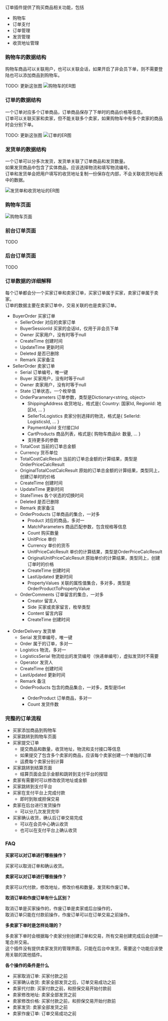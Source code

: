 订单插件提供了购买商品相关功能，包括<br/>

- 购物车
- 订单支付
- 订单管理
- 发货管理
- 收货地址管理

### 购物车的数据结构

购物车商品可以关联用户，也可以关联会话，如果开启了非会员下单，则不需要登陆也可以添加商品到购物车。<br/>

TODO: 更新这张图
![购物车的ER图](../img/er_cart_product.jpg)

### 订单的数据结构

一个订单对应多个订单商品，订单商品保存了下单时的商品价格等信息。<br/>
订单可以关联买家和卖家，但不能关联多个卖家，如果购物车中有多个卖家的商品时会分别下单。<br/>

TODO: 更新这张图
![订单的ER图](../img/er_order.jpg)

### 发货单的数据结构

一个订单可以分多次发货，发货单关联了订单商品和发货数量。<br/>
如果发货商品中包含了实体商品，应该选择物流和填写物流编号。<br/>
订单和发货单会把用户填写的收货地址复制一份保存在内部，不会关联收货地址表中的数据。<br/>

![发货单和收货地址的ER图](../img/er_delivery.jpg)

### 购物车页面

![购物车页面](../img/cart.jpg)

### 前台订单页面

TODO

### 后台订单页面

TODO

### 订单数据的详细解释

每个订单都会分一个买家订单和卖家订单，买家订单属于买家，卖家订单属于卖家。<br/>
订单的数据主要在卖家订单中，交易关联的也是卖家订单。<br/>

- BuyerOrder 买家订单
	- SellerOrder 对应的卖家订单
	- BuyerSessionId 买家的会话Id，仅用于非会员下单
	- Owner 买家用户，没有时等于null
	- CreateTime 创建时间
	- UpdateTime 更新时间
	- Deleted 是否已删除
	- Remark 买家备注
- SellerOrder 卖家订单
	- Serial 订单编号，唯一键
	- Buyer 买家用户，没有时等于null
	- Owner 卖家用户，没有时等于null
	- State 订单状态，一个枚举值
	- OrderParameters 订单参数，类型是Dictionary<string, object>
		- ShippingAddress 收货地址，格式是{ Country: 国家Id, RegionId: 地区Id, ... }
		- SellerToLogistics 卖家分别选择的物流，格式是{ SellerId: LogisticsId, ... }
		- PaymentApiId 支付接口Id
		- CartProducts 商品列表，格式是{ 购物车商品Id: 数量, ... }
		- 支持更多的参数
	- TotalCost 当前的订单总金额
	- Currency 货币单位
	- TotalCostCalcResult 当前的订单总金额的计算结果，类型是OrderPriceCalcResult
	- OriginalTotalCostCalcResult 原始的订单总金额的计算结果，类型同上，创建订单时的价格
	- CreateTime 创建时间
	- UpdateTime 更新时间
	- StateTimes 各个状态的切换时间
	- Deleted 是否已删除
	- Remark 卖家备注
	- OrderProducts 订单商品的集合，一对多
		- Product 对应的商品，多对一
		- MatchParameters 商品匹配参数，包含规格等信息
		- Count 购买数量
		- UnitPrice 单价
		- Currency 单价的货币
		- UnitPriceCalcResult 单价的计算结果，类型是OrderPriceCalcResult
		- OriginalUnitPriceCalcResult 原始单价的计算结果，类型同上，创建订单时的价格
		- CreateTime 创建时间
		- LastUpdated 更新时间
		- PropertyValues 关联的属性值集合，多对多，类型是OrderProductToPropertyValue
	- OrderComments 订单留言的集合，一对多
		- Creator 留言人
		- Side 买家或卖家留言，枚举类型
		- Content 留言内容
		- CreateTime 创建时间
<br/><br/>
- OrderDelivery 发货单
	- Serial 发货单编号，唯一键
	- Order 属于的订单，多对一
	- Logistics 物流，多对一
	- LogisticsSerial 物流给出的发货编号（快递单编号），虚拟发货时不需要
	- Operator 发货人
	- CreateTime 创建时间
	- LastUpdated 更新时间
	- Remark 备注
	- OrderProducts 包含的商品集合，一对多，类型是ISet<OrderDeliveryToOrderProduct>
		- OrderProduct 订单商品，多对一
		- Count 发货件数

### 完整的订单流程

- 买家添加商品到购物车
- 买家跳转到购物车页面
- 买家提交订单
	- 提交商品和数量，收货地址，物流和支付接口等信息
	- 如果提交了包含多个卖家的商品，应该每个卖家创建一个单独的订单
	- 运费每个卖家分别计算
- 买家跳转到结算页面
	- 结算页面会显示金额和跳转到支付平台的按钮
- 卖家有需要时可以修改收货地址或金额
- 买家跳转到支付平台
- 买家在支付平台上完成付款
	- 即时到账或担保交易
- 卖家在后台进行发货操作
	- 可以分几次发货完毕
- 买家确认收货，确认后订单交易完成
	- 可以在会员中心确认收货
	- 也可以在支付平台上确认收货

### FAQ

**买家可以对订单进行哪些操作？**

买家可以取消订单和确认收货。

**卖家可以对订单进行哪些操作？**

卖家可以代付款，修改地址，修改价格和数量，发货和作废订单。

**取消订单和作废订单有什么区别？**

取消订单是买家操作的，作废订单是卖家或后台操作的，<br/>
取消订单只能在付款前操作，作废订单可以在订单交易之前操作。<br/>

**多卖家下单时是怎样处理的？**

多卖家下单时会根据每个卖家分别创建订单和交易，所有交易创建完成后会创建一笔合并交易。<br/>
这个插件没有提供卖家发货的管理界面，只能在后台中发货，需要这个功能应该使用关联的其他插件。<br/>

**各个操作的条件是什么**

- 买家取消订单: 买家付款之前
- 买家确认收货: 卖家全部发货之后，订单交易成功之前
- 卖家代付款: 买家付款之前，和担保交易开始付款前
- 卖家修改地址: 卖家全部发货之前
- 卖家修改价格: 买家付款之前，和担保交易开始付款前
- 卖家发货: 卖家全部发货之前
- 卖家作废订单: 订单交易成功之前
